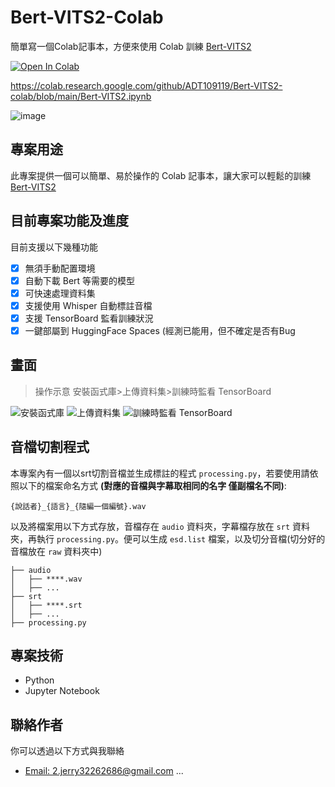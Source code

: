 # Bert-VITS2-Colab
簡單寫一個Colab記事本，方便來使用 Colab 訓練 [Bert-VITS2](https://github.com/fishaudio/Bert-VITS2)

[![Open In Colab](https://colab.research.google.com/assets/colab-badge.svg)](https://colab.research.google.com/github/ADT109119/Bert-VITS2-colab/blob/main/Bert-VITS2.ipynb)

https://colab.research.google.com/github/ADT109119/Bert-VITS2-colab/blob/main/Bert-VITS2.ipynb

![image](https://github.com/ADT109119/Bert-VITS2-Colab/assets/106337749/61951fb5-0025-46f4-9075-48584fb2141c)


## 專案用途

此專案提供一個可以簡單、易於操作的 Colab 記事本，讓大家可以輕鬆的訓練 [Bert-VITS2](https://github.com/fishaudio/Bert-VITS2)

## 目前專案功能及進度

目前支援以下幾種功能
- [x] 無須手動配置環境
- [x] 自動下載 Bert 等需要的模型
- [x] 可快速處理資料集
- [x] 支援使用 Whisper 自動標註音檔
- [x] 支援 TensorBoard 監看訓練狀況
- [x] 一鍵部屬到 HuggingFace Spaces (經測已能用，但不確定是否有Bug

## 畫面

> 操作示意 安裝函式庫>上傳資料集>訓練時監看 TensorBoard

![安裝函式庫](https://github.com/ADT109119/Bert-VITS2-Colab/assets/106337749/41b448eb-9ef8-4ec8-a783-1ae7501a35f7)
![上傳資料集](https://github.com/ADT109119/Bert-VITS2-Colab/assets/106337749/9d9d3b8f-8790-425d-b2af-bd633174b08a)
![訓練時監看 TensorBoard](https://github.com/ADT109119/Bert-VITS2-Colab/assets/106337749/590e2936-0981-411a-8326-651e2d1bbe2c)

## 音檔切割程式

本專案內有一個以srt切割音檔並生成標註的程式 `processing.py`，若要使用請依照以下的檔案命名方式 **(對應的音檔與字幕取相同的名字 僅副檔名不同)**:

```
{說話者}_{語言}_{隨編一個編號}.wav
```

以及將檔案用以下方式存放，音檔存在 `audio` 資料夾，字幕檔存放在 `srt` 資料夾，再執行 `processing.py`。便可以生成 `esd.list` 檔案，以及切分音檔(切分好的音檔放在 `raw` 資料夾中)

```
├── audio
│   ├── ****.wav
│   ├── ...
├── srt
│   ├── ****.srt
│   ├── ...
├── processing.py
```

## 專案技術

- Python
- Jupyter Notebook

## 聯絡作者

你可以透過以下方式與我聯絡

- [Email: 2.jerry32262686@gmail.com](mailto:2.jerry32262686@gmail.com)
...
